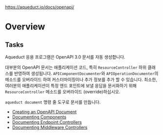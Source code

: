 https://aqueduct.io/docs/openapi/

# Overview

## Tasks

Aqueduct 응용 프로그램은 OpenAPI 3.0 문서를 자동 생성합니다.

대부분의 OpenAPI 문서는 애플리케이션 코드, 특히 `ResourceController` 하위 클래스를 반영하여 생성됩니다. `APIComponentDocumenter`와 `APIOperationDocumenter`의 메소드를 오버라이드 하여 커스터마이징이나 추가 정보를 추가 할 수 있습니다. 최소한, 여러분의 애플리케이션이 특정 엔드 포인트에 보낼 응답을 문서화하기 위해 `ResourceController` 메소드를 오버라이드 (override)하십시오.

`aqueduct document` 명령 줄 도구로 문서를 만듭니다.

- [Creating an OpenAPI Document](creating_openapi_documents.md)
- [Documenting Components](ducument_component.md)
- [Documenting Endpoint Controllers](documenting_endpoint_controllers.md)
- [Documenting Middleware Controllers](documenting_middleware_controllers.md)

